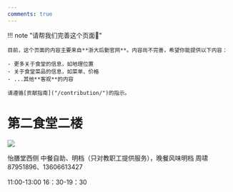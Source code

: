 ```yaml
---
comments: true
---
```


!!! note "请帮我们完善这个页面🙏"

    目前，这个页面的内容主要来自**浙大后勤官网**。内容尚不完善，希望你能提供以下内容：

    - 更多关于食堂的信息，如地理位置
    - 关于食堂菜品的信息，如菜单、价格
    - ...其他**客观**的内容

    请遵循[贡献指南]("/contribution/")的指示。

# 第二食堂二楼 

![](https://zulg.zju.edu.cn/__local/6/FA/15/1C33286A26650AC931F01827B31_61ABE9DC_87A9.png)

怡膳堂西侧
中餐自助、明档（只对教职工提供服务），晚餐风味明档
周啸
87951896、13606613427

11:00-13:00
16：30-19：30
